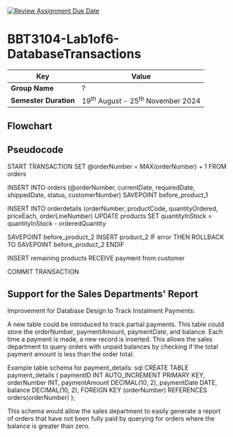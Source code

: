 [![Review Assignment Due Date](https://classroom.github.com/assets/deadline-readme-button-22041afd0340ce965d47ae6ef1cefeee28c7c493a6346c4f15d667ab976d596c.svg)](https://classroom.github.com/a/r-tQZu0l)
# BBT3104-Lab1of6-DatabaseTransactions


| **Key**                                                               | Value                                                                                                                                                                              |
|---------------|---------------------------------------------------------|
| **Group Name**                                                               | ? |
| **Semester Duration**                                                 | 19<sup>th</sup> August - 25<sup>th</sup> November 2024                                                                                                                       |

## Flowchart

## Pseudocode
START TRANSACTION
SET @orderNumber = MAX(orderNumber) + 1 FROM orders

INSERT INTO orders (@orderNumber, currentDate, requiredDate, shippedDate, status, customerNumber)
SAVEPOINT before_product_1

INSERT INTO orderdetails (orderNumber, productCode, quantityOrdered, priceEach, orderLineNumber)
UPDATE products SET quantityInStock = quantityInStock - orderedQuantity

SAVEPOINT before_product_2
INSERT product_2
IF error THEN
   ROLLBACK TO SAVEPOINT before_product_2
ENDIF

INSERT remaining products
RECEIVE payment from customer

COMMIT TRANSACTION

## Support for the Sales Departments' Report
Improvement for Database Design to Track Instalment Payments:

A new table could be introduced to track partial payments. This table could store the orderNumber, paymentAmount, paymentDate, and balance. Each time a payment is made, a new record is inserted. This allows the sales department to query orders with unpaid balances by checking if the total payment amount is less than the order total.

Example table schema for payment_details:
   sql
   CREATE TABLE payment_details (
       paymentID INT AUTO_INCREMENT PRIMARY KEY,
       orderNumber INT,
       paymentAmount DECIMAL(10, 2),
       paymentDate DATE,
       balance DECIMAL(10, 2),
       FOREIGN KEY (orderNumber) REFERENCES orders(orderNumber)
   );
   

This schema would allow the sales department to easily generate a report of orders that have not been fully paid by querying for orders where the balance is greater than zero.
